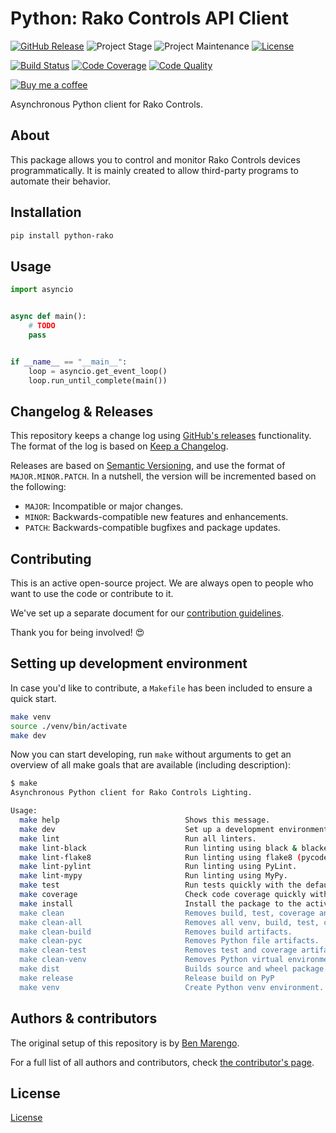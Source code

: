 # Python: Rako Controls API Client

[![GitHub Release][releases-shield]][releases]
![Project Stage][project-stage-shield]
![Project Maintenance][maintenance-shield]
[![License][license-shield]](LICENSE)

[![Build Status][build-shield]][build]
[![Code Coverage][codecov-shield]][codecov]
[![Code Quality][code-quality-shield]][code-quality]

[![Buy me a coffee][buymeacoffee-shield]][buymeacoffee]

Asynchronous Python client for Rako Controls.

## About

This package allows you to control and monitor Rako Controls devices
programmatically. It is mainly created to allow third-party programs to automate
their behavior.

## Installation

```bash
pip install python-rako
```

## Usage

```python
import asyncio


async def main():
    # TODO
    pass


if __name__ == "__main__":
    loop = asyncio.get_event_loop()
    loop.run_until_complete(main())
```

## Changelog & Releases

This repository keeps a change log using [GitHub's releases][releases]
functionality. The format of the log is based on
[Keep a Changelog][keepchangelog].

Releases are based on [Semantic Versioning][semver], and use the format
of ``MAJOR.MINOR.PATCH``. In a nutshell, the version will be incremented
based on the following:

- ``MAJOR``: Incompatible or major changes.
- ``MINOR``: Backwards-compatible new features and enhancements.
- ``PATCH``: Backwards-compatible bugfixes and package updates.

## Contributing

This is an active open-source project. We are always open to people who want to
use the code or contribute to it.

We've set up a separate document for our
[contribution guidelines](CONTRIBUTING.md).

Thank you for being involved! :heart_eyes:

## Setting up development environment

In case you'd like to contribute, a `Makefile` has been included to ensure a
quick start.

```bash
make venv
source ./venv/bin/activate
make dev
```

Now you can start developing, run `make` without arguments to get an overview
of all make goals that are available (including description):

```bash
$ make
Asynchronous Python client for Rako Controls Lighting.

Usage:
  make help                            Shows this message.
  make dev                             Set up a development environment.
  make lint                            Run all linters.
  make lint-black                      Run linting using black & blacken-docs.
  make lint-flake8                     Run linting using flake8 (pycodestyle/pydocstyle).
  make lint-pylint                     Run linting using PyLint.
  make lint-mypy                       Run linting using MyPy.
  make test                            Run tests quickly with the default Python.
  make coverage                        Check code coverage quickly with the default Python.
  make install                         Install the package to the active Python's site-packages.
  make clean                           Removes build, test, coverage and Python artifacts.
  make clean-all                       Removes all venv, build, test, coverage and Python artifacts.
  make clean-build                     Removes build artifacts.
  make clean-pyc                       Removes Python file artifacts.
  make clean-test                      Removes test and coverage artifacts.
  make clean-venv                      Removes Python virtual environment artifacts.
  make dist                            Builds source and wheel package.
  make release                         Release build on PyP
  make venv                            Create Python venv environment.
```

## Authors & contributors

The original setup of this repository is by [Ben Marengo][marengaz].

For a full list of all authors and contributors,
check [the contributor's page][contributors].

## License

[License](LICENSE)

[build-shield]: https://github.com/marengaz/python-rako/workflows/Continuous%20Integration/badge.svg
[build]: https://github.com/marengaz/python-rako/actions
[code-quality-shield]: https://img.shields.io/lgtm/grade/python/g/marengaz/python-rako.svg?logo=lgtm&logoWidth=18
[code-quality]: https://lgtm.com/projects/g/marengaz/python-rako/context:python
[codecov-shield]: https://codecov.io/gh/marengaz/python-rako/branch/master/graph/badge.svg
[codecov]: https://codecov.io/gh/marengaz/python-rako
[contributors]: https://github.com/marengaz/python-rako/graphs/contributors
[marengaz]: https://github.com/marengaz
[keepchangelog]: http://keepachangelog.com/en/1.0.0/
[license-shield]: https://img.shields.io/github/license/marengaz/python-rako.svg
[maintenance-shield]: https://img.shields.io/maintenance/yes/2020.svg
[project-stage-shield]: https://img.shields.io/badge/project%20stage-experimental-yellow.svg
[releases-shield]: https://img.shields.io/github/release/marengaz/python-rako.svg
[releases]: https://github.com/marengaz/python-rako/releases
[semver]: http://semver.org/spec/v2.0.0.html

[buymeacoffee-shield]: https://www.buymeacoffee.com/assets/img/guidelines/download-assets-sm-2.svg
[buymeacoffee]: https://www.buymeacoffee.com/marengaz
[github-actions-shield]: https://github.com/marengaz/rakomqtt/workflows/Test%20RakoMQTT/badge.svg?branch=master
[github-actions]: https://github.com/marengaz/rakomqtt/actions?query=workflow%3A%22Test+RakoMQTT%22+branch%3Amaster
